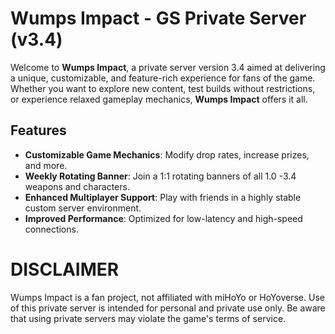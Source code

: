 # Wumps Impact - GS Private Server (v3.4)

Welcome to **Wumps Impact**, a private server version 3.4 aimed at delivering a unique, customizable, and feature-rich experience for fans of the game.
Whether you want to explore new content, test builds without restrictions, or experience relaxed gameplay mechanics, **Wumps Impact** offers it all.

## Features

- **Customizable Game Mechanics**: Modify drop rates, increase prizes, and more.
- **Weekly Rotating Banner**: Join a 1:1 rotating banners of all 1.0 -3.4 weapons and characters.
- **Enhanced Multiplayer Support**: Play with friends in a highly stable custom server environment.
- **Improved Performance**: Optimized for low-latency and high-speed connections.

# DISCLAIMER

Wumps Impact is a fan project, not affiliated with miHoYo or HoYoverse. Use of this private server is intended for personal and private use only. Be aware that using private servers may violate the game's terms of service.
